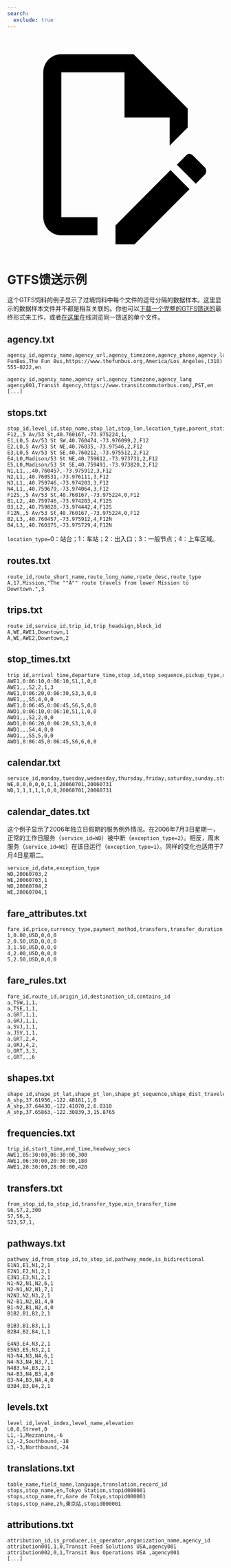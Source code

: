 ```yaml
---
search:
  exclude: true
---
```


<a class="pencil-link" href="https://github.com/google/transit/edit/master/gtfs/spec/en/examples/README.md" title="Edit this page" target="_blank">
    <svg class="pencil" xmlns="http://www.w3.org/2000/svg" viewBox="0 0 24 24"><path d="M10 20H6V4h7v5h5v3.1l2-2V8l-6-6H6c-1.1 0-2 .9-2 2v16c0 1.1.9 2 2 2h4v-2m10.2-7c.1 0 .3.1.4.2l1.3 1.3c.2.2.2.6 0 .8l-1 1-2.1-2.1 1-1c.1-.1.2-.2.4-.2m0 3.9L14.1 23H12v-2.1l6.1-6.1 2.1 2.1Z"></path></svg>
</a>

# GTFS馈送示例

这个GTFS饲料的例子显示了过境饲料中每个文件的逗号分隔的数据样本。这里显示的数据样本文件并不都是相互关联的。你也可以[下载一个完整的GTFS馈送的](https://github.com/google/transit/blob/master/gtfs/spec/en/examples/sample-feed-1.zip?raw=true)最终形式来工作，或者[在这里](https://github.com/google/transit/tree/master/gtfs/spec/en/examples/sample-feed-1)在线浏览同一馈送的单个文件。

## agency.txt

    agency_id,agency_name,agency_url,agency_timezone,agency_phone,agency_lang
    FunBus,The Fun Bus,https://www.thefunbus.org,America/Los_Angeles,(310) 555-0222,en

<!---->

    agency_id,agency_name,agency_url,agency_timezone,agency_lang
    agency001,Transit Agency,https://www.transitcommuterbus.com/,PST,en
    [...]

## stops.txt

    stop_id,level_id,stop_name,stop_lat,stop_lon,location_type,parent_station
    F12,,5 Av/53 St,40.760167,-73.975224,1,
    E1,L0,5 Av/53 St SW,40.760474,-73.976099,2,F12
    E2,L0,5 Av/53 St NE,40.76035,-73.97546,2,F12
    E3,L0,5 Av/53 St SE,40.760212,-73.975512,2,F12
    E4,L0,Madison/53 St NE,40.759612,-73.973731,2,F12
    E5,L0,Madison/53 St SE,40.759491,-73.973820,2,F12
    N1,L1,,,40.760457,-73.975912,3,F12
    N2,L1,,40.760531,-73.976111,3,F12
    N3,L1,,40.759746,-73.974203,3,F12
    N4,L1,,40.759679,-73.974064,3,F12
    F12S,,5 Av/53 St,40.760167,-73.975224,0,F12
    B1,L2,,40.759746,-73.974203,4,F12S
    B3,L2,,40.759828,-73.974442,4,F12S
    F12N,,5 Av/53 St,40.760167,-73.975224,0,F12
    B2,L3,,40.760457,-73.975912,4,F12N
    B4,L3,,40.760375,-73.975729,4,F12N

`location_type=`0：站台；1：车站；2：出入口；3：一般节点；4：上车区域。

## routes.txt

    route_id,route_short_name,route_long_name,route_desc,route_type
    A,17,Mission,"The ""A"" route travels from lower Mission to Downtown.",3

## trips.txt

    route_id,service_id,trip_id,trip_headsign,block_id
    A,WE,AWE1,Downtown,1
    A,WE,AWE2,Downtown,2

## stop_times.txt

    trip_id,arrival_time,departure_time,stop_id,stop_sequence,pickup_type,drop_off_type
    AWE1,0:06:10,0:06:10,S1,1,0,0
    AWE1,,,S2,2,1,3
    AWE1,0:06:20,0:06:30,S3,3,0,0
    AWE1,,,S5,4,0,0
    AWE1,0:06:45,0:06:45,S6,5,0,0
    AWD1,0:06:10,0:06:10,S1,1,0,0
    AWD1,,,S2,2,0,0
    AWD1,0:06:20,0:06:20,S3,3,0,0
    AWD1,,,S4,4,0,0
    AWD1,,,S5,5,0,0
    AWD1,0:06:45,0:06:45,S6,6,0,0

## calendar.txt

    service_id,monday,tuesday,wednesday,thursday,friday,saturday,sunday,start_date,end_date
    WE,0,0,0,0,0,1,1,20060701,20060731
    WD,1,1,1,1,1,0,0,20060701,20060731

## calendar_dates.txt

这个例子显示了2006年独立日假期的服务例外情况。在2006年7月3日星期一，正常的工作日服务（`service_id=WD`）被中断（`exception_type=2`）。相反，周末服务（`service_id=WE`）在该日运行（`exception_type=1`）。同样的变化也适用于7月4日星期二。

    service_id,date,exception_type
    WD,20060703,2
    WE,20060703,1
    WD,20060704,2
    WE,20060704,1

## fare_attributes.txt

    fare_id,price,currency_type,payment_method,transfers,transfer_duration
    1,0.00,USD,0,0,0
    2,0.50,USD,0,0,0
    3,1.50,USD,0,0,0
    4,2.00,USD,0,0,0
    5,2.50,USD,0,0,0

## fare_rules.txt

    fare_id,route_id,origin_id,destination_id,contains_id
    a,TSW,1,1,
    a,TSE,1,1,
    a,GRT,1,1,
    a,GRJ,1,1,
    a,SVJ,1,1,
    a,JSV,1,1,
    a,GRT,2,4,
    a,GRJ,4,2,
    b,GRT,3,3,
    c,GRT,,,6

## shapes.txt

    shape_id,shape_pt_lat,shape_pt_lon,shape_pt_sequence,shape_dist_traveled
    A_shp,37.61956,-122.48161,1,0
    A_shp,37.64430,-122.41070,2,6.8310
    A_shp,37.65863,-122.30839,3,15.8765

## frequencies.txt

    trip_id,start_time,end_time,headway_secs
    AWE1,05:30:00,06:30:00,300
    AWE1,06:30:00,20:30:00,180
    AWE1,20:30:00,28:00:00,420

## transfers.txt

    from_stop_id,to_stop_id,transfer_type,min_transfer_time
    S6,S7,2,300
    S7,S6,3,
    S23,S7,1,

## pathways.txt

    pathway_id,from_stop_id,to_stop_id,pathway_mode,is_bidirectional
    E1N1,E1,N1,2,1
    E2N1,E2,N1,2,1
    E3N1,E3,N1,2,1
    N1-N2,N1,N2,6,1
    N2-N1,N2,N1,7,1
    N2N3,N2,N3,2,1
    N2-B1,N2,B1,4,0
    B1-N2,B1,N2,4,0
    B1B2,B1,B2,2,1

    B1B3,B1,B3,1,1
    B2B4,B2,B4,1,1

    E4N3,E4,N3,2,1
    E5N3,E5,N3,2,1
    N3-N4,N3,N4,6,1
    N4-N3,N4,N3,7,1
    N4B3,N4,B3,2,1
    N4-B3,N4,B3,4,0
    B3-N4,B3,N4,4,0
    B3B4,B3,B4,2,1

## levels.txt

    level_id,level_index,level_name,elevation
    L0,0,Street,0
    L1,-1,Mezzanine,-6
    L2,-2,Southbound,-18
    L3,-3,Northbound,-24

## translations.txt

    table_name,field_name,language,translation,record_id
    stops,stop_name,en,Tokyo Station,stopid000001
    stops,stop_name,fr,Gare de Tokyo,stopid000001
    stops,stop_name,zh,東京站,stopid000001

## attributions.txt

    attribution_id,is_producer,is_operator,organization_name,agency_id
    attribution001,1,0,Transit Feed Solutions USA,agency001
    attribution002,0,1,Transit Bus Operations USA ,agency001
    [...]

